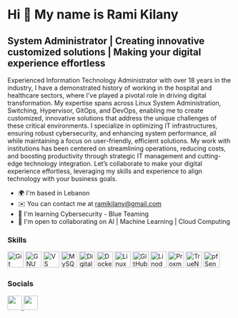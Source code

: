 Hi 👋 My name is Rami Kilany
============================

System Administrator | Creating innovative customized solutions | Making your digital experience effortless
-----------------------------------------------------------------------------------------------------------

Experienced Information Technology Administrator with over 18 years in the industry, I have a demonstrated history of working in the hospital and healthcare sectors, where I've played a pivotal role in driving digital transformation. My expertise spans across Linux System Administration, Switching, Hypervisor, GitOps, and DevOps, enabling me to create customized, innovative solutions that address the unique challenges of these critical environments. I specialize in optimizing IT infrastructures, ensuring robust cybersecurity, and enhancing system performance, all while maintaining a focus on user-friendly, efficient solutions. My work with institutions has been centered on streamlining operations, reducing costs, and boosting productivity through strategic IT management and cutting-edge technology integration. Let’s collaborate to make your digital experience effortless, leveraging my skills and experience to align technology with your business goals.

*   🌍  I'm based in Lebanon
*   ✉️  You can contact me at [ramikilany@gmail.com](mailto:ramikilany@gmail.com)
*   🧠  I'm learning Cybersecurity - Blue Teaming
*   🤝  I'm open to collaborating on AI | Machine Learning | Cloud Computing

### Skills

<p align="left">
<a href="https://git-scm.com/" target="_blank" rel="noreferrer"><img src="https://raw.githubusercontent.com/danielcranney/readme-generator/main/public/icons/skills/git-colored.svg" width="36" height="36" alt="Git" /></a>
<a href="https://www.gnu.org/software/bash/" target="_blank" rel="noreferrer"><img src="https://raw.githubusercontent.com/danielcranney/readme-generator/main/public/icons/skills/gnubash.svg" width="36" height="36" alt="GNU Bash" /></a>
<a href="https://code.visualstudio.com/" target="_blank" rel="noreferrer"><img src="https://raw.githubusercontent.com/danielcranney/readme-generator/main/public/icons/skills/visualstudiocode.svg" width="36" height="36" alt="VS Code" /></a>
<a href="https://www.mysql.com/" target="_blank" rel="noreferrer"><img src="https://raw.githubusercontent.com/danielcranney/readme-generator/main/public/icons/skills/mysql-colored.svg" width="36" height="36" alt="MySQL" /></a>
<a href="https://www.digitalocean.com" target="_blank" rel="noreferrer"><img src="https://raw.githubusercontent.com/danielcranney/readme-generator/main/public/icons/skills/digitalocean-colored.svg" width="36" height="36" alt="Digital Ocean" /></a>
<a href="https://www.docker.com/" target="_blank" rel="noreferrer"><img src="https://raw.githubusercontent.com/danielcranney/readme-generator/main/public/icons/skills/docker-colored.svg" width="36" height="36" alt="Docker" /></a>
<a href="https://www.linux.org" target="_blank" rel="noreferrer"><img src="https://raw.githubusercontent.com/danielcranney/readme-generator/main/public/icons/skills/linux-colored.svg" width="36" height="36" alt="Linux" /></a>
<a href="https://github.com/" target="_blank" rel="noreferrer"><img src="https://en.m.wikipedia.org/wiki/File:Octicons-mark-github.svg" width="36" height="36" alt="GitHub" /></a>
<a href="https://www.linode.com/" target="_blank" rel="noreferrer"><img src="https://raw.githubusercontent.com/danielcranney/readme-generator/main/public/icons/skills/linode-colored.svg" width="36" height="36" alt="Linode" /></a>
<a href="https://www.proxmox.com/en/" target="_blank" rel="noreferrer"><img src="https://www.proxmox.com/images/proxmox/Proxmox-logo-stacked-150px.svg" width="36" height="36" alt="Proxmox" /></a>
<a href="https://www.truenas.com/" target="_blank" rel="noreferrer"><img src="https://www.truenas.com/wp-content/uploads/2020/12/TrueNAS-Logo-on-white-Icon-Only-150px.png" width="36" height="36" alt="TrueNAS" /></a>
<a href="https://www.pfsense.org/" target="_blank" rel="noreferrer"><img src="https://www.pfsense.org/getattachment/pfsense/NETGATE-Acquires-pfSense/Netgate-Logo-White-on-Blue.png" width="36" height="36" alt="pfSense" /></a>
</p>

                    
### Socials
                  
<p align="left"> <a href="https://www.github.com/ramikilany" target="_blank" rel="noreferrer"> <picture> <source media="(prefers-color-scheme: dark)" srcset="https://raw.githubusercontent.com/danielcranney/readme-generator/main/public/icons/socials/github-dark.svg" /> <source media="(prefers-color-scheme: light)" srcset="https://raw.githubusercontent.com/danielcranney/readme-generator/main/public/icons/socials/github.svg" /> <img src="https://raw.githubusercontent.com/danielcranney/readme-generator/main/public/icons/socials/github.svg" width="32" height="32" /> </picture> </a> <a href="https://www.linkedin.com/in/rami-kilany-b7122091/" target="_blank" rel="noreferrer"> <picture> <source media="(prefers-color-scheme: dark)" srcset="https://raw.githubusercontent.com/danielcranney/readme-generator/main/public/icons/socials/linkedin-dark.svg" /> <source media="(prefers-color-scheme: light)" srcset="https://raw.githubusercontent.com/danielcranney/readme-generator/main/public/icons/socials/linkedin.svg" /> <img src="https://raw.githubusercontent.com/danielcranney/readme-generator/main/public/icons/socials/linkedin.svg" width="32" height="32" /> </picture> </a></p>
